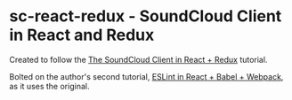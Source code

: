 # sc-react-redux - SoundCloud Client in React and Redux

Created to follow the [The SoundCloud Client in React + Redux](http://www.robinwieruch.de/the-soundcloud-client-in-react-redux/) tutorial.

Bolted on the author's second tutorial, [ESLint in React + Babel + Webpack](http://www.robinwieruch.de/the-soundcloud-client-in-react-redux-eslint/), as it uses the original.
